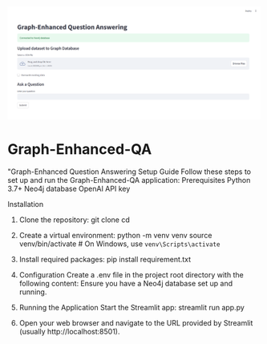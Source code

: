 
![Graph-Enhanced-QA](app.png)
# Graph-Enhanced-QA
"Graph-Enhanced Question Answering
Setup Guide
Follow these steps to set up and run the Graph-Enhanced-QA application:
Prerequisites
Python 3.7+
Neo4j database
OpenAI API key

Installation
1) Clone the repository:
        git clone <repository-url>
        cd <repository-directory>
2) Create a virtual environment:
        python -m venv venv
        source venv/bin/activate  # On Windows, use `venv\Scripts\activate`

3) Install required packages:
        pip install requirement.txt
4) Configuration
        Create a .env file in the project root directory with the following content:
        Ensure you have a Neo4j database set up and running.
5) Running the Application
    Start the Streamlit app:
    streamlit run app.py

6) Open your web browser and navigate to the URL provided by Streamlit (usually http://localhost:8501).



